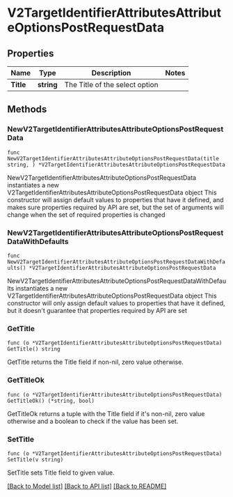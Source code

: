 # V2TargetIdentifierAttributesAttributeOptionsPostRequestData

## Properties

Name | Type | Description | Notes
------------ | ------------- | ------------- | -------------
**Title** | **string** | The Title of the select option | 

## Methods

### NewV2TargetIdentifierAttributesAttributeOptionsPostRequestData

`func NewV2TargetIdentifierAttributesAttributeOptionsPostRequestData(title string, ) *V2TargetIdentifierAttributesAttributeOptionsPostRequestData`

NewV2TargetIdentifierAttributesAttributeOptionsPostRequestData instantiates a new V2TargetIdentifierAttributesAttributeOptionsPostRequestData object
This constructor will assign default values to properties that have it defined,
and makes sure properties required by API are set, but the set of arguments
will change when the set of required properties is changed

### NewV2TargetIdentifierAttributesAttributeOptionsPostRequestDataWithDefaults

`func NewV2TargetIdentifierAttributesAttributeOptionsPostRequestDataWithDefaults() *V2TargetIdentifierAttributesAttributeOptionsPostRequestData`

NewV2TargetIdentifierAttributesAttributeOptionsPostRequestDataWithDefaults instantiates a new V2TargetIdentifierAttributesAttributeOptionsPostRequestData object
This constructor will only assign default values to properties that have it defined,
but it doesn't guarantee that properties required by API are set

### GetTitle

`func (o *V2TargetIdentifierAttributesAttributeOptionsPostRequestData) GetTitle() string`

GetTitle returns the Title field if non-nil, zero value otherwise.

### GetTitleOk

`func (o *V2TargetIdentifierAttributesAttributeOptionsPostRequestData) GetTitleOk() (*string, bool)`

GetTitleOk returns a tuple with the Title field if it's non-nil, zero value otherwise
and a boolean to check if the value has been set.

### SetTitle

`func (o *V2TargetIdentifierAttributesAttributeOptionsPostRequestData) SetTitle(v string)`

SetTitle sets Title field to given value.



[[Back to Model list]](../README.md#documentation-for-models) [[Back to API list]](../README.md#documentation-for-api-endpoints) [[Back to README]](../README.md)



